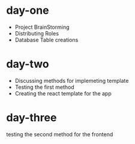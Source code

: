 # day-one

- Project BrainStorming
- Distributing Roles
- Database Table creations

# day-two
- Discussing methods for implemeting template
- Testing the first method
- Creating the react template for the app

# day-three
testing the second method for the frontend


